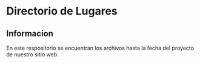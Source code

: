 # Directorio de Lugares
## Informacion
En este respositorio se encuentran los archivos hasta la fecha del proyecto de nuestro sitio web.
